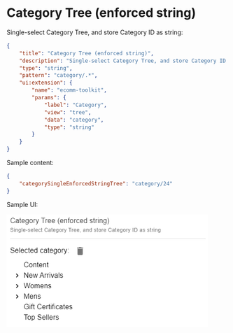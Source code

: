 # Category Tree (enforced string)

Single-select Category Tree, and store Category ID as string:

```json
{
	"title": "Category Tree (enforced string)",
	"description": "Single-select Category Tree, and store Category ID as string",
	"type": "string",
	"pattern": "category/.*",
	"ui:extension": {
		"name": "ecomm-toolkit",
		"params": {
			"label": "Category",
			"view": "tree",
			"data": "category",
			"type": "string"
		}
	}
}
```

Sample content:

```json
{
	"categorySingleEnforcedStringTree": "category/24"
}
```

Sample UI:

![Sample UI](../../media/category-tree-enforced-string.png)
